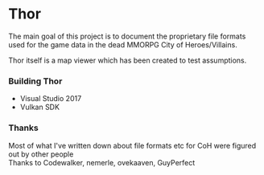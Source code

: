 # Thor

The main goal of this project is to document the proprietary file formats used for the game data in the dead MMORPG City of Heroes/Villains.

Thor itself is a map viewer which has been created to test assumptions.

### Building Thor

* Visual Studio 2017
* Vulkan SDK


### Thanks
Most of what I've written down about file formats etc for CoH were figured out by other people  
Thanks to Codewalker, nemerle, ovekaaven, GuyPerfect
